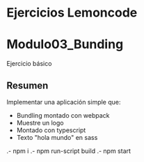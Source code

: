 # Ejercicios Lemoncode

# Modulo03_Bunding

Ejercicio básico

## Resumen

Implementar una aplicación simple que:

* Bundling montado con webpack
* Muestre un logo
* Montado con typescript
* Texto "hola mundo" en sass

.- npm i
.- npm run-script build
.- npm start